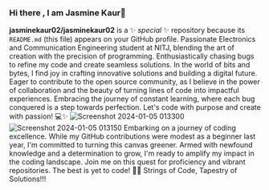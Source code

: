 ### Hi there , I am Jasmine Kaur👋
**jasminekaur02/jasminekaur02** is a ✨ _special_ ✨ repository because its `README.md` (this file) appears on your GitHub profile.
Passionate Electronics and Communication Engineering student at NITJ, blending the art of creation with the precision of programming. Enthusiastically chasing bugs to refine my code and create seamless solutions. In the world of bits and bytes, I find joy in crafting innovative solutions and building a digital future. Eager to contribute to the open source community, as I believe in the power of collaboration and the beauty of turning lines of code into impactful experiences. Embracing the journey of constant learning, where each bug conquered is a step towards perfection. Let's code with purpose and create with passion! 💻✨
![Screenshot 2024-01-05 013300](https://github.com/jasminekaur02/jasminekaur02/assets/123491291/d1bafcc8-7512-4f02-8b59-662840a830ba)
![Screenshot 2024-01-05 013150](https://github.com/jasminekaur02/jasminekaur02/assets/123491291/fe8c5021-da62-4d2a-b462-91010ebc3928)
Embarking on a journey of coding excellence. While my GitHub contributions were modest as a beginner last year, I'm committed to turning this canvas greener. Armed with newfound knowledge and a determination to grow, I'm ready to amplify my impact in the coding landscape. Join me on this quest for proficiency and vibrant repositories. The best is yet to code! 💚🚀
Strings of Code, Tapestry of Solutions!!!
